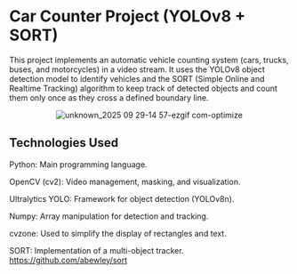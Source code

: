 # Car Counter Project (YOLOv8 + SORT)
This project implements an automatic vehicle counting system (cars, trucks, buses, and motorcycles) in a video stream. It uses the YOLOv8 object detection model to identify vehicles and the SORT (Simple Online and Realtime Tracking) algorithm to keep track of detected objects and count them only once as they cross a defined boundary line.

<p align="center">
  <img src="https://github.com/user-attachments/assets/c6dbc88c-297d-4947-87fc-d807c0c9b4e1" alt="unknown_2025 09 29-14 57-ezgif com-optimize">
</p>

## Technologies Used
Python: Main programming language.

OpenCV (cv2): Video management, masking, and visualization.

Ultralytics YOLO: Framework for object detection (YOLOv8n).

Numpy: Array manipulation for detection and tracking.

cvzone: Used to simplify the display of rectangles and text.

SORT: Implementation of a multi-object tracker. https://github.com/abewley/sort
